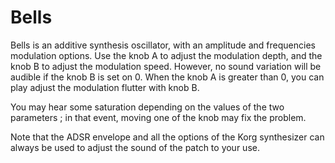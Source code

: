 # Bells

Bells is an additive synthesis oscillator, with an amplitude and frequencies modulation options.
Use the knob A to adjust the modulation depth, and the knob B to adjust the modulation speed.
However, no sound variation will be audible if the knob B is set on 0. When the knob A is greater than 0, you can play adjust the modulation flutter with knob B.

You may hear some saturation depending on the values of the two parameters ; in that event, moving one of the knob may fix the problem.

Note that the ADSR envelope and all the options of the Korg synthesizer can always be used to adjust the sound of the patch to your use.